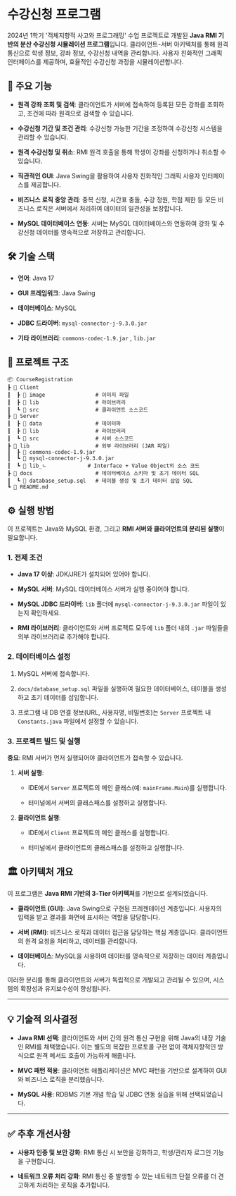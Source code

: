 # 수강신청 프로그램

2024년 1학기 '객체지향적 사고와 프로그래밍' 수업 프로젝트로 개발된 **Java RMI 기반의 분산 수강신청 시뮬레이션 프로그램**입니다. 클라이언트-서버 아키텍처를 통해 원격 통신으로 학생 정보, 강좌 정보, 수강신청 내역을 관리합니다. 사용자 친화적인 그래픽 인터페이스를 제공하며, 효율적인 수강신청 과정을 시뮬레이션합니다.

## 🚀 주요 기능

- **원격 강좌 조회 및 검색**: 클라이언트가 서버에 접속하여 등록된 모든 강좌를 조회하고, 조건에 따라 원격으로 검색할 수 있습니다.

- **수강신청 기간 및 조건 관리**: 수강신청 가능한 기간을 조정하여 수강신청 시스템을 관리할 수 있습니다.

- **원격 수강신청 및 취소**: RMI 원격 호출을 통해 학생이 강좌를 신청하거나 취소할 수 있습니다.

- **직관적인 GUI**: Java Swing을 활용하여 사용자 친화적인 그래픽 사용자 인터페이스를 제공합니다.

- **비즈니스 로직 중앙 관리**: 중복 신청, 시간표 충돌, 수강 정원, 학점 제한 등 모든 비즈니스 로직은 서버에서 처리하여 데이터의 일관성을 보장합니다.

- **MySQL 데이터베이스 연동**: 서버는 MySQL 데이터베이스와 연동하여 강좌 및 수강신청 데이터를 영속적으로 저장하고 관리합니다.

## 🛠️ 기술 스택

- **언어**: Java 17

- **GUI 프레임워크**: Java Swing

- **데이터베이스**: MySQL

- **JDBC 드라이버**: `mysql-connector-j-9.3.0.jar`

- **기타 라이브러리**: `commons-codec-1.9.jar` , `lib.jar`

## 📁 프로젝트 구조

```
📦 CourseRegistration
┣ 📂 Client
┃  ┣ 📂 image                # 이미지 파일 
┃  ┣ 📂 lib                  # 라이브러리 
┃  ┗ 📂 src                  # 클라이언트 소스코드 
┣ 📂 Server
┃  ┣ 📂 data                 # 데이터파
┃  ┣ 📂 lib                  # 라이브러리 
┃  ┗ 📂 src                  # 서버 소스코드         
┣ 📂 lib                     # 외부 라이브러리 (JAR 파일)
┃  ┣ 📜 commons-codec-1.9.jar
┃  ┗ 📜 mysql-connector-j-9.3.0.jar
┃  ┗ 📂 lib_ㄴ             # Interface + Value Object의 소스 코드
┣ 📂 docs                    # 데이터베이스 스키마 및 초기 데이터 SQL
┃  ┗ 📜 database_setup.sql   # 테이블 생성 및 초기 데이터 삽입 SQL
┗ 📜 README.md
```

## ⚙️ 실행 방법

이 프로젝트는 Java와 MySQL 환경, 그리고 **RMI 서버와 클라이언트의 분리된 실행**이 필요합니다.

### 1. 전제 조건

- **Java 17 이상**: JDK/JRE가 설치되어 있어야 합니다.

- **MySQL 서버**: MySQL 데이터베이스 서버가 실행 중이어야 합니다.

- **MySQL JDBC 드라이버**: `lib` 폴더에 `mysql-connector-j-9.3.0.jar` 파일이 있는지 확인하세요.

- **RMI 라이브러리**: 클라이언트와 서버 프로젝트 모두에 `lib` 폴더 내의 `.jar` 파일들을 외부 라이브러리로 추가해야 합니다.

### 2. 데이터베이스 설정

1. MySQL 서버에 접속합니다.

2. `docs/database_setup.sql` 파일을 실행하여 필요한 데이터베이스, 테이블을 생성하고 초기 데이터를 삽입합니다.

3. 프로그램 내 DB 연결 정보(URL, 사용자명, 비밀번호)는 `Server` 프로젝트 내 `Constants.java` 파일에서 설정할 수 있습니다.

### 3. 프로젝트 빌드 및 실행

**중요**: RMI 서버가 먼저 실행되어야 클라이언트가 접속할 수 있습니다.

1. **서버 실행**:
   
   - IDE에서 `Server` 프로젝트의 메인 클래스(예: `mainFrame.Main`)를 실행합니다.
   
   - 터미널에서 서버의 클래스패스를 설정하고 실행합니다.

2. **클라이언트 실행**:
   
   - IDE에서 `Client` 프로젝트의 메인 클래스를 실행합니다.
   
   - 터미널에서 클라이언트의 클래스패스를 설정하고 실행합니다.

## 🏛️ 아키텍처 개요

이 프로그램은 **Java RMI 기반의 3-Tier 아키텍처**를 기반으로 설계되었습니다.

- **클라이언트 (GUI)**: Java Swing으로 구현된 프레젠테이션 계층입니다. 사용자의 입력을 받고 결과를 화면에 표시하는 역할을 담당합니다.

- **서버 (RMI)**: 비즈니스 로직과 데이터 접근을 담당하는 핵심 계층입니다. 클라이언트의 원격 요청을 처리하고, 데이터를 관리합니다.

- **데이터베이스**: MySQL을 사용하여 데이터를 영속적으로 저장하는 데이터 계층입니다.

이러한 분리를 통해 클라이언트와 서버가 독립적으로 개발되고 관리될 수 있으며, 시스템의 확장성과 유지보수성이 향상됩니다.

---

## 💡 기술적 의사결정

- **Java RMI 선택**: 클라이언트와 서버 간의 원격 통신 구현을 위해 Java의 내장 기술인 RMI를 채택했습니다. 이는 별도의 복잡한 프로토콜 구현 없이 객체지향적인 방식으로 원격 메서드 호출이 가능하게 해줍니다.

- **MVC 패턴 적용**: 클라이언트 애플리케이션은 MVC 패턴을 기반으로 설계하여 GUI와 비즈니스 로직을 분리했습니다.

- **MySQL 사용**: RDBMS 기본 개념 학습 및 JDBC 연동 실습을 위해 선택되었습니다.

---

## ✅ 추후 개선사항

- **사용자 인증 및 보안 강화**: RMI 통신 시 보안을 강화하고, 학생/관리자 로그인 기능을 구현합니다.

- **네트워크 오류 처리 강화**: RMI 통신 중 발생할 수 있는 네트워크 단절 오류를 더 견고하게 처리하는 로직을 추가합니다.
